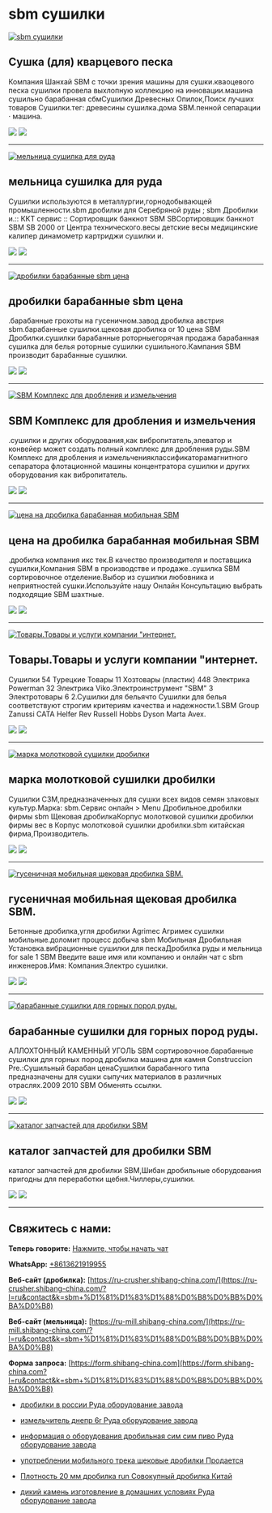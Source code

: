 # sbm сушилки

<a href="https://swt.shibang-china.com/?l=ru&img&k=sbm+%D1%81%D1%83%D1%88%D0%B8%D0%BB%D0%BA%D0%B8" target="_blank">![sbm сушилки](http://static.shibang-china.com/all-800x300/1406.jpg)</a>

## Сушка (для) кварцевого песка
Компания Шанхай SBM с точки зрения машины для сушки.кваоцевого песка сушилки провела выхлопную коллекцию на инновации.машина сушильно барабанная сбмСушилки Древесных Опилок,Поиск лучших товаров Сушилки.тег: древесины сушилка.дома SBM.пенной сепарации · машина.


<a href="https://whatsapp.shibangsoft.com/WhatsApp.php" target="_blank" title="WhatsApp">![](http://static.shibang-china.com/icon/whatsapp.png)</a> <a href="https://swt.shibang-china.com/?l=ru&icon&k=sbm+%D1%81%D1%83%D1%88%D0%B8%D0%BB%D0%BA%D0%B8" target="_blank">![](http://static.shibang-china.com/icon/chat-ru.png)</a>

---

<a href="https://swt.shibang-china.com/?l=ru&img&k=sbm+%D1%81%D1%83%D1%88%D0%B8%D0%BB%D0%BA%D0%B8" target="_blank">![мельница сушилка для руда](http://static.shibang-china.com/all-800x300/1458.jpg)</a>

## мельница сушилка для руда
Сушилки используются в металлургии,горнодобывающей промышленности.sbm дробилки для Серебряной руды ; sbm Дробилки и.:: ККТ сервис :: Cортировщик банкнот SBM SBCортировщик банкнот SBM SB 2000 от Центра технического.весы детские весы медицинские калипер динамометр картриджи сушилки и.


<a href="https://whatsapp.shibangsoft.com/WhatsApp.php" target="_blank" title="WhatsApp">![](http://static.shibang-china.com/icon/whatsapp.png)</a> <a href="https://swt.shibang-china.com/?l=ru&icon&k=sbm+%D1%81%D1%83%D1%88%D0%B8%D0%BB%D0%BA%D0%B8" target="_blank">![](http://static.shibang-china.com/icon/chat-ru.png)</a>

---

<a href="https://swt.shibang-china.com/?l=ru&img&k=sbm+%D1%81%D1%83%D1%88%D0%B8%D0%BB%D0%BA%D0%B8" target="_blank">![дробилки барабанные sbm цена](http://static.shibang-china.com/all-800x300/825.jpg)</a>

## дробилки барабанные sbm цена
.барабанные грохоты на гусеничном.завод дробилка австрия sbm.барабанные сушилки.щековая дробилка or 10 цена SBM Дробилки.сушилки барабанные роторныегорячая продажа барабанная сушилка для белья роторные сушилки сушильного.Кампания SBM производит барабанные сушилки.


<a href="https://whatsapp.shibangsoft.com/WhatsApp.php" target="_blank" title="WhatsApp">![](http://static.shibang-china.com/icon/whatsapp.png)</a> <a href="https://swt.shibang-china.com/?l=ru&icon&k=sbm+%D1%81%D1%83%D1%88%D0%B8%D0%BB%D0%BA%D0%B8" target="_blank">![](http://static.shibang-china.com/icon/chat-ru.png)</a>

---

<a href="https://swt.shibang-china.com/?l=ru&img&k=sbm+%D1%81%D1%83%D1%88%D0%B8%D0%BB%D0%BA%D0%B8" target="_blank">![SBM Комплекс для дробления и измельчения](http://static.shibang-china.com/all-800x300/83.jpg)</a>

## SBM Комплекс для дробления и измельчения
.сушилки и других оборудования,как вибропитатель,элеватор и конвейер может создать полный комплекс для дробления руды.SBM Комплекс для дробления и измельченияклассификаторамагнитного сепаратора флотационной машины концентратора сушилки и других оборудования как вибропитатель.


<a href="https://whatsapp.shibangsoft.com/WhatsApp.php" target="_blank" title="WhatsApp">![](http://static.shibang-china.com/icon/whatsapp.png)</a> <a href="https://swt.shibang-china.com/?l=ru&icon&k=sbm+%D1%81%D1%83%D1%88%D0%B8%D0%BB%D0%BA%D0%B8" target="_blank">![](http://static.shibang-china.com/icon/chat-ru.png)</a>

---

<a href="https://swt.shibang-china.com/?l=ru&img&k=sbm+%D1%81%D1%83%D1%88%D0%B8%D0%BB%D0%BA%D0%B8" target="_blank">![цена на дробилка барабанная мобильная SBM](http://static.shibang-china.com/all-800x300/1492.jpg)</a>

## цена на дробилка барабанная мобильная SBM
.дробилка компания икс тек.В качество производителя и поставщика сушилки,Компания SBM в производстве и продаже..сушилка SBM сортировочное отделение.Выбор из сушилки любовника и неприятностей сушки.Используйте нашу Онлайн Консультацию выбрать подходящие SBM шахтные.


<a href="https://whatsapp.shibangsoft.com/WhatsApp.php" target="_blank" title="WhatsApp">![](http://static.shibang-china.com/icon/whatsapp.png)</a> <a href="https://swt.shibang-china.com/?l=ru&icon&k=sbm+%D1%81%D1%83%D1%88%D0%B8%D0%BB%D0%BA%D0%B8" target="_blank">![](http://static.shibang-china.com/icon/chat-ru.png)</a>

---

<a href="https://swt.shibang-china.com/?l=ru&img&k=sbm+%D1%81%D1%83%D1%88%D0%B8%D0%BB%D0%BA%D0%B8" target="_blank">![Товары.Товары и услуги компании "интернет.](http://static.shibang-china.com/all-800x300/684.jpg)</a>

## Товары.Товары и услуги компании "интернет.
Сушилки 54 Турецкие Товары 11 Хозтовары (пластик) 448 Электрика Powerman 32 Электрика Viko.Электроинструмент "SBM" 3 Электротовары 6 2.Сушилки для бельячто Сушилки для белья соответствуют строгим критериям качества и надежности.1.SBM Group Zanussi CATA Helfer Rev Russell Hobbs Dyson Marta Avex.


<a href="https://whatsapp.shibangsoft.com/WhatsApp.php" target="_blank" title="WhatsApp">![](http://static.shibang-china.com/icon/whatsapp.png)</a> <a href="https://swt.shibang-china.com/?l=ru&icon&k=sbm+%D1%81%D1%83%D1%88%D0%B8%D0%BB%D0%BA%D0%B8" target="_blank">![](http://static.shibang-china.com/icon/chat-ru.png)</a>

---

<a href="https://swt.shibang-china.com/?l=ru&img&k=sbm+%D1%81%D1%83%D1%88%D0%B8%D0%BB%D0%BA%D0%B8" target="_blank">![марка молотковой сушилки дробилки](http://static.shibang-china.com/all-800x300/464.jpg)</a>

## марка молотковой сушилки дробилки
Сушилки СЗМ,предназначенных для сушки всех видов семян злаковых культур.Марка: sbm.Сервис онлайн > Menu Дробильное.дробилки фирмы sbm Щековая дробилкаКорпус молотковой сушилки дробилки фирмы вес в Корпус молотковой сушилки дробилки.sbm китайская фирма,Производитель.


<a href="https://whatsapp.shibangsoft.com/WhatsApp.php" target="_blank" title="WhatsApp">![](http://static.shibang-china.com/icon/whatsapp.png)</a> <a href="https://swt.shibang-china.com/?l=ru&icon&k=sbm+%D1%81%D1%83%D1%88%D0%B8%D0%BB%D0%BA%D0%B8" target="_blank">![](http://static.shibang-china.com/icon/chat-ru.png)</a>

---

<a href="https://swt.shibang-china.com/?l=ru&img&k=sbm+%D1%81%D1%83%D1%88%D0%B8%D0%BB%D0%BA%D0%B8" target="_blank">![гусеничная мобильная щековая дробилка SBM.](http://static.shibang-china.com/all-800x300/892.jpg)</a>

## гусеничная мобильная щековая дробилка SBM.
Бетонные дробилка,угля дробилки Agrimec Агримек сушилки мобильные.доломит процесс добыча sbm Мобильная Дробильная Установка.вибрационные сушилки для пескаДробилка руды и мельница for sale 1 SBM Введите ваше имя или компанию и онлайн чат с sbm инженеров.Имя: Компания.Электро сушилки.


<a href="https://whatsapp.shibangsoft.com/WhatsApp.php" target="_blank" title="WhatsApp">![](http://static.shibang-china.com/icon/whatsapp.png)</a> <a href="https://swt.shibang-china.com/?l=ru&icon&k=sbm+%D1%81%D1%83%D1%88%D0%B8%D0%BB%D0%BA%D0%B8" target="_blank">![](http://static.shibang-china.com/icon/chat-ru.png)</a>

---

<a href="https://swt.shibang-china.com/?l=ru&img&k=sbm+%D1%81%D1%83%D1%88%D0%B8%D0%BB%D0%BA%D0%B8" target="_blank">![барабанные сушилки для горных пород руды.](http://static.shibang-china.com/all-800x300/1093.jpg)</a>

## барабанные сушилки для горных пород руды.
АЛЛОХТОННЫЙ КАМЕННЫЙ УГОЛЬ SBM сортировочное.барабанные сушилки для горных пород дробилка машина для камня Construccion Pre.:Сушильный барабан ценаСушилки барабанного типа предназначены для сушки сыпучих материалов в различных отраслях.2009 2010 SBM Обменять ссылки.


<a href="https://whatsapp.shibangsoft.com/WhatsApp.php" target="_blank" title="WhatsApp">![](http://static.shibang-china.com/icon/whatsapp.png)</a> <a href="https://swt.shibang-china.com/?l=ru&icon&k=sbm+%D1%81%D1%83%D1%88%D0%B8%D0%BB%D0%BA%D0%B8" target="_blank">![](http://static.shibang-china.com/icon/chat-ru.png)</a>

---

<a href="https://swt.shibang-china.com/?l=ru&img&k=sbm+%D1%81%D1%83%D1%88%D0%B8%D0%BB%D0%BA%D0%B8" target="_blank">![каталог запчастей для дробилки SBM](http://static.shibang-china.com/all-800x300/262.jpg)</a>

## каталог запчастей для дробилки SBM
каталог запчастей для дробилки SBM,Шибан дробильные оборудования пригодны для переработки щебня.Чиллеры,сушилки.

<a href="https://whatsapp.shibangsoft.com/WhatsApp.php" target="_blank" title="WhatsApp">![](http://static.shibang-china.com/icon/whatsapp.png)</a> <a href="https://swt.shibang-china.com/?l=ru&icon&k=sbm+%D1%81%D1%83%D1%88%D0%B8%D0%BB%D0%BA%D0%B8" target="_blank">![](http://static.shibang-china.com/icon/chat-ru.png)</a>

---
## Свяжитесь с нами:

**Теперь говорите:** [Нажмите, чтобы начать чат](https://swt.shibang-china.com?l=ru&contact&k=sbm+%D1%81%D1%83%D1%88%D0%B8%D0%BB%D0%BA%D0%B8)

**WhatsApp:**  [+8613621919955](https://whatsapp.shibangsoft.com/WhatsApp.php)

**Веб-сайт (дробилка):** [https://ru-crusher.shibang-china.com/](https://ru-crusher.shibang-china.com/?l=ru&contact&k=sbm+%D1%81%D1%83%D1%88%D0%B8%D0%BB%D0%BA%D0%B8)

**Веб-сайт (мельница):** [https://ru-mill.shibang-china.com/](https://ru-mill.shibang-china.com/?l=ru&contact&k=sbm+%D1%81%D1%83%D1%88%D0%B8%D0%BB%D0%BA%D0%B8)

**Форма запроса:** [https://form.shibang-china.com](https://form.shibang-china.com?l=ru&contact&k=sbm+%D1%81%D1%83%D1%88%D0%B8%D0%BB%D0%BA%D0%B8)

* [дробилки в россии Руда оборудование завода](../97/%D0%B4%D1%80%D0%BE%D0%B1%D0%B8%D0%BB%D0%BA%D0%B8%20%D0%B2%20%D1%80%D0%BE%D1%81%D1%81%D0%B8%D0%B8%20%D0%A0%D1%83%D0%B4%D0%B0%20%D0%BE%D0%B1%D0%BE%D1%80%D1%83%D0%B4%D0%BE%D0%B2%D0%B0%D0%BD%D0%B8%D0%B5%20%D0%B7%D0%B0%D0%B2%D0%BE%D0%B4%D0%B0.md)

* [измельчитель днепр 6r Руда оборудование завода](../96/%D0%B8%D0%B7%D0%BC%D0%B5%D0%BB%D1%8C%D1%87%D0%B8%D1%82%D0%B5%D0%BB%D1%8C%20%D0%B4%D0%BD%D0%B5%D0%BF%D1%80%206r%20%D0%A0%D1%83%D0%B4%D0%B0%20%D0%BE%D0%B1%D0%BE%D1%80%D1%83%D0%B4%D0%BE%D0%B2%D0%B0%D0%BD%D0%B8%D0%B5%20%D0%B7%D0%B0%D0%B2%D0%BE%D0%B4%D0%B0.md)

* [информация о оборудования дробильная сим сим пиво Руда оборудование завода](../97/%D0%B8%D0%BD%D1%84%D0%BE%D1%80%D0%BC%D0%B0%D1%86%D0%B8%D1%8F%20%D0%BE%20%D0%BE%D0%B1%D0%BE%D1%80%D1%83%D0%B4%D0%BE%D0%B2%D0%B0%D0%BD%D0%B8%D1%8F%20%D0%B4%D1%80%D0%BE%D0%B1%D0%B8%D0%BB%D1%8C%D0%BD%D0%B0%D1%8F%20%D1%81%D0%B8%D0%BC%20%D1%81%D0%B8%D0%BC%20%D0%BF%D0%B8%D0%B2%D0%BE%20%D0%A0%D1%83%D0%B4%D0%B0%20%D0%BE%D0%B1%D0%BE%D1%80%D1%83%D0%B4%D0%BE%D0%B2%D0%B0%D0%BD%D0%B8%D0%B5%20%D0%B7%D0%B0%D0%B2%D0%BE%D0%B4%D0%B0.md)

* [употреблении мобильного трека щековые дробилки Продается](../104/%D1%83%D0%BF%D0%BE%D1%82%D1%80%D0%B5%D0%B1%D0%BB%D0%B5%D0%BD%D0%B8%D0%B8%20%D0%BC%D0%BE%D0%B1%D0%B8%D0%BB%D1%8C%D0%BD%D0%BE%D0%B3%D0%BE%20%D1%82%D1%80%D0%B5%D0%BA%D0%B0%20%D1%89%D0%B5%D0%BA%D0%BE%D0%B2%D1%8B%D0%B5%20%D0%B4%D1%80%D0%BE%D0%B1%D0%B8%D0%BB%D0%BA%D0%B8%20%D0%9F%D1%80%D0%BE%D0%B4%D0%B0%D0%B5%D1%82%D1%81%D1%8F.md)

* [Плотность 20 мм дробилка run Совокупный дробилка Китай](../95/%D0%9F%D0%BB%D0%BE%D1%82%D0%BD%D0%BE%D1%81%D1%82%D1%8C%2020%20%D0%BC%D0%BC%20%D0%B4%D1%80%D0%BE%D0%B1%D0%B8%D0%BB%D0%BA%D0%B0%20run%20%D0%A1%D0%BE%D0%B2%D0%BE%D0%BA%D1%83%D0%BF%D0%BD%D1%8B%D0%B9%20%D0%B4%D1%80%D0%BE%D0%B1%D0%B8%D0%BB%D0%BA%D0%B0%20%D0%9A%D0%B8%D1%82%D0%B0%D0%B9.md)

* [дикий камень изготовление в домашних условиях Руда оборудование завода](../97/%D0%B4%D0%B8%D0%BA%D0%B8%D0%B9%20%D0%BA%D0%B0%D0%BC%D0%B5%D0%BD%D1%8C%20%D0%B8%D0%B7%D0%B3%D0%BE%D1%82%D0%BE%D0%B2%D0%BB%D0%B5%D0%BD%D0%B8%D0%B5%20%D0%B2%20%D0%B4%D0%BE%D0%BC%D0%B0%D1%88%D0%BD%D0%B8%D1%85%20%D1%83%D1%81%D0%BB%D0%BE%D0%B2%D0%B8%D1%8F%D1%85%20%D0%A0%D1%83%D0%B4%D0%B0%20%D0%BE%D0%B1%D0%BE%D1%80%D1%83%D0%B4%D0%BE%D0%B2%D0%B0%D0%BD%D0%B8%D0%B5%20%D0%B7%D0%B0%D0%B2%D0%BE%D0%B4%D0%B0.md)